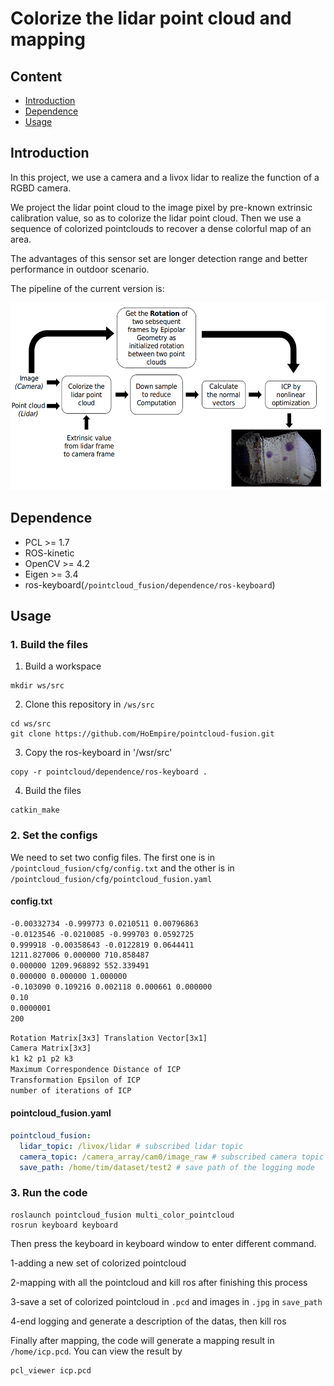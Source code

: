 # Colorize the lidar point cloud and mapping

## Content

- [Introduction](#Introduction)
- [Dependence](#Dependence)
- [Usage](#Usage)

## Introduction

In this project, we use a camera and a livox lidar to realize the function of a RGBD camera.

We project the lidar point cloud to the image pixel by pre-known extrinsic calibration value, so as to colorize the lidar point cloud. Then we use a sequence of colorized pointclouds to recover a dense colorful map of an area.

The advantages of this sensor set are longer detection range and better performance in outdoor scenario.

The pipeline of the current version is:

<div align=center><img width="600" height="300" src="images/pipeline.png"/></div>

## Dependence

- PCL >= 1.7
- ROS-kinetic
- OpenCV >= 4.2
- Eigen >= 3.4
- ros-keyboard(`/pointcloud_fusion/dependence/ros-keyboard`)

## Usage

### 1. Build the files

1. Build a workspace

```shell
mkdir ws/src
```

2. Clone this repository in `/ws/src`

```shell
cd ws/src
git clone https://github.com/HoEmpire/pointcloud-fusion.git
```

3. Copy the ros-keyboard in '/wsr/src'

```shell
copy -r pointcloud/dependence/ros-keyboard .
```

4. Build the files

```shell
catkin_make
```

### 2. Set the configs

We need to set two config files. The first one is in `/pointcloud_fusion/cfg/config.txt` and the other is in `/pointcloud_fusion/cfg/pointcloud_fusion.yaml`

#### config.txt

```txt
-0.00332734 -0.999773 0.0210511 0.00796863
-0.0123546 -0.0210085 -0.999703 0.0592725
0.999918 -0.00358643 -0.0122819 0.0644411
1211.827006 0.000000 710.858487
0.000000 1209.968892 552.339491
0.000000 0.000000 1.000000
-0.103090 0.109216 0.002118 0.000661 0.000000
0.10
0.0000001
200
```

```txt
Rotation Matrix[3x3] Translation Vector[3x1]
Camera Matrix[3x3]
k1 k2 p1 p2 k3
Maximum Correspondence Distance of ICP
Transformation Epsilon of ICP
number of iterations of ICP
```

#### pointcloud_fusion.yaml

```yaml
pointcloud_fusion:
  lidar_topic: /livox/lidar # subscribed lidar topic
  camera_topic: /camera_array/cam0/image_raw # subscribed camera topic
  save_path: /home/tim/dataset/test2 # save path of the logging mode
```

### 3. Run the code

```shell
roslaunch pointcloud_fusion multi_color_pointcloud
rosrun keyboard keyboard
```

Then press the keyboard in keyboard window to enter different command.

1-adding a new set of colorized pointcloud

2-mapping with all the pointcloud and kill ros after finishing this process

3-save a set of colorized pointcloud in `.pcd` and images in `.jpg` in
`save_path`

4-end logging and generate a description of the datas, then kill ros

Finally after mapping, the code will generate a mapping result in `/home/icp.pcd`. You can view the result by

```
pcl_viewer icp.pcd
```
